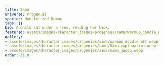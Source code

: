 ```yaml
---
title: Sama
universe: Progenies
species: Monsterized Human
tags: []
bio: A child sat under a tree, reading her book.
featured: assets/images/character_images/progenies/sama/warmup_doodle_wtf.webp
gallery:
- assets/images/character_images/progenies/sama/warmup_doodle_wtf.webp
- assets/images/character_images/progenies/sama/Sama_explnaation.webp
- assets/images/character_images/progenies/sama/sama_jacob.webp
order: 31.0
---
```

